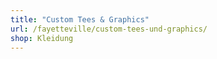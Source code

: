 ```yaml
---
title: "Custom Tees & Graphics"
url: /fayetteville/custom-tees-und-graphics/
shop: Kleidung
---
```


